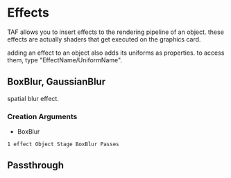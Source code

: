 # Effects

TAF allows you to insert effects to the rendering pipeline of an object.
these effects are actually shaders that get executed on the graphics card.

adding an effect to an object also adds its uniforms as properties.
to access them, type "EffectName/UniformName".

## BoxBlur, GaussianBlur

spatial blur effect.

### Creation Arguments

- BoxBlur

```
1 effect Object Stage BoxBlur Passes
```

## Passthrough
